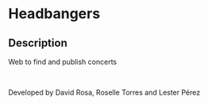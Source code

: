 # Headbangers

<h2>Description</h2>
<p>Web to find and publish concerts </p>
<br>
<p>Developed by David Rosa, Roselle Torres and Lester Pérez</p>


